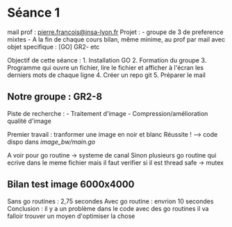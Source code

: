 # Séance 1 
mail prof : pierre.francois@insa-lyon.fr
Projet :
    - groupe de 3 de preference mixtes
    - A la fin de chaque cours bilan, même minime, au prof par mail avec objet specifique : [GO] GR2-<numProjet> etc

Objectif de cette séance :
    1. Installation GO
    2. Formation du groupe
    3. Programme qui ouvre un fichier, lire le fichier et afficher à l'écran les derniers mots de chaque ligne 
    4. Créer un repo git
    5. Préparer le mail 

## Notre groupe : GR2-8 
Piste de recherche :
    - Traitement d'image
    - Compression/amélioration qualité d'image

Premier travail : tranformer une image en noir et blanc 
Réussite ! --> code dispo dans *image_bw/main.go*

A voir pour go routine -> systeme de canal
Sinon plusieurs go routine qui ecrive dans le meme fichier mais il faut verifier si il est thread safe -> mutex

## Bilan test image 6000x4000
Sans go routines : 2,75 secondes
Avec go routine : envrion 10 secondes
Conclusion : il y a un problème dans le code avec des go routines il va falloir trouver un moyen d'optimiser la chose
